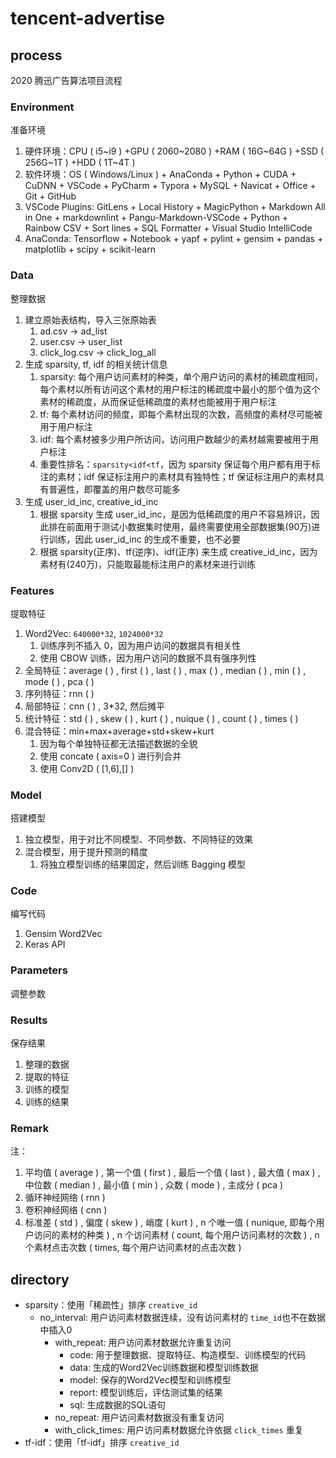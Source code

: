 # tencent-advertise

## process

2020 腾迅广告算法项目流程

### Environment

准备环境

1.  硬件环境：CPU ( i5~i9 ) +GPU ( 2060~2080 ) +RAM ( 16G~64G ) +SSD ( 256G~1T ) +HDD ( 1T~4T )
2.  软件环境：OS ( Windows/Linux ) + AnaConda + Python + CUDA + CuDNN + VSCode + PyCharm + Typora + MySQL + Navicat + Office + Git + GitHub
3.  VSCode Plugins: GitLens + Local History + MagicPython + Markdown All in One + markdownlint + Pangu-Markdown-VSCode + Python + Rainbow CSV + Sort lines + SQL Formatter + Visual Studio IntelliCode
4.  AnaConda: Tensorflow + Notebook + yapf + pylint + gensim + pandas + matplotlib + scipy + scikit-learn


### Data

整理数据

1.  建立原始表结构，导入三张原始表
    1.  ad.csv → ad_list
    2.  user.csv → user_list
    3.  click_log.csv → click_log_all
2.  生成 sparsity, tf, idf 的相关统计信息
    1.  sparsity: 每个用户访问素材的种类，单个用户访问的素材的稀疏度相同，每个素材以所有访问这个素材的用户标注的稀疏度中最小的那个值为这个素材的稀疏度，从而保证低稀疏度的素材也能被用于用户标注
    2.  tf: 每个素材访问的频度，即每个素材出现的次数，高频度的素材尽可能被用于用户标注
    3.  idf: 每个素材被多少用户所访问，访问用户数越少的素材越需要被用于用户标注
    4.  重要性排名：`sparsity<idf<tf`，因为 sparsity 保证每个用户都有用于标注的素材；idf 保证标注用户的素材具有独特性；tf 保证标注用户的素材具有普遍性，即覆盖的用户数尽可能多
3.  生成 user_id_inc, creative_id_inc
    1.  根据 sparsity 生成 user_id_inc，是因为低稀疏度的用户不容易辨识，因此排在前面用于测试小数据集时使用，最终需要使用全部数据集(90万)进行训练，因此 user_id_inc 的生成不重要，也不必要
    2.  根据 sparsity(正序)、tf(逆序)、idf(正序) 来生成 creative_id_inc，因为素材有(240万)，只能取最能标注用户的素材来进行训练

### Features

提取特征

1.  Word2Vec: `640000*32`, `1024000*32`
    1.  训练序列不插入 0，因为用户访问的数据具有相关性
    2.  使用 CBOW 训练，因为用户访问的数据不具有强序列性
2.  全局特征：average ( ) , first ( ) , last ( ) , max ( ) , median ( ) , min ( ) , mode ( ) , pca ( )
3.  序列特征：rnn ( )
4.  局部特征：cnn ( ) , 3*32, 然后摊平
5.  统计特征：std ( ) , skew ( ) , kurt ( ) , nuique ( ) , count ( ) , times ( )
6.  混合特征：min+max+average+std+skew+kurt
    1.  因为每个单独特征都无法描述数据的全貌
    2.  使用 concate ( axis=0 ) 进行列合并
    3.  使用 Conv2D ( [1,6],[] )

### Model

搭建模型

1.  独立模型，用于对比不同模型、不同参数、不同特征的效果
2.  混合模型，用于提升预测的精度
    1.  将独立模型训练的结果固定，然后训练 Bagging 模型

### Code

编写代码

1.  Gensim Word2Vec
2.  Keras API

### Parameters

调整参数

### Results

保存结果

1.  整理的数据
2.  提取的特征
3.  训练的模型
4.  训练的结果

### Remark

注：

1.  平均值 ( average ) , 第一个值 ( first ) , 最后一个值 ( last ) , 最大值 ( max ) , 中位数 ( median ) , 最小值 ( min ) , 众数 ( mode ) , 主成分 ( pca )
2.  循环神经网络 ( rnn )
3.  卷积神经网络 ( cnn )
4.  标准差 ( std ) , 偏度 ( skew ) , 峭度 ( kurt ) , n 个唯一值 ( nunique, 即每个用户访问的素材的种类 ) , n 个访问素材 ( count, 每个用户访问素材的次数 ) , n 个素材点击次数 ( times, 每个用户访问素材的点击次数 )

## directory

-   sparsity：使用「稀疏性」排序 `creative_id`
    -   no_interval: 用户访问素材数据连续，没有访问素材的 `time_id`也不在数据中插入0
        -   with_repeat: 用户访问素材数据允许重复访问
            -   code: 用于整理数据、提取特征、构造模型、训练模型的代码
            -   data: 生成的Word2Vec训练数据和模型训练数据
            -   model: 保存的Word2Vec模型和训练模型
            -   report: 模型训练后，评估测试集的结果
            -   sql: 生成数据的SQL语句
        -   no_repeat: 用户访问素材数据没有重复访问
        -   with_click_times: 用户访问素材数据允许依据 `click_times` 重复
-   tf-idf：使用「tf-idf」排序 `creative_id`